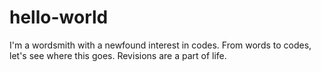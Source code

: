 # hello-world
I'm a wordsmith with a newfound interest in codes. 
From words to codes, let's see where this goes.
Revisions are a part of life.
